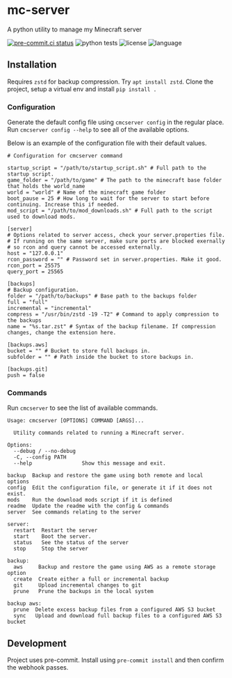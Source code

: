 # mc-server
A python utility to manage my Minecraft server

[![pre-commit.ci status](https://results.pre-commit.ci/badge/github/codyfinegan/mc-server/main.svg)](https://results.pre-commit.ci/latest/github/codyfinegan/mc-server/main) ![python tests](https://img.shields.io/github/actions/workflow/status/codyfinegan/mc-server/python-test.yml) ![license](https://img.shields.io/github/license/codyfinegan/mc-server) ![language](https://img.shields.io/github/languages/top/codyfinegan/mc-server)

## Installation
Requires `zstd` for backup compression. Try `apt install zstd`.
Clone the project, setup a virtual env and install `pip install .`

### Configuration
Generate the default config file using `cmcserver config` in the regular place. Run `cmcserver config --help` to see all of the available options.

Below is an example of the configuration file with their default values.

[//]: # (config-start)
```
# Configuration for cmcserver command

startup_script = "/path/to/startup_script.sh" # Full path to the startup script.
game_folder = "/path/to/game" # The path to the minecraft base folder that holds the world_name
world = "world" # Name of the minecraft game folder
boot_pause = 25 # How long to wait for the server to start before continuing. Increase this if needed.
mod_script = "/path/to/mod_downloads.sh" # Full path to the script used to download mods.

[server]
# Options related to server access, check your server.properties file.
# If running on the same server, make sure ports are blocked exernally
# so rcon and query cannot be accessed externally.
host = "127.0.0.1"
rcon_password = "" # Password set in server.properties. Make it good.
rcon_port = 25575
query_port = 25565

[backups]
# Backup configuration.
folder = "/path/to/backups" # Base path to the backups folder
full = "full"
incremental = "incremental"
compress = "/usr/bin/zstd -19 -T2" # Command to apply compression to the backups
name = "%s.tar.zst" # Syntax of the backup filename. If compression changes, change the extension here.

[backups.aws]
bucket = "" # Bucket to store full backups in.
subfolder = "" # Path inside the bucket to store backups in.

[backups.git]
push = false
```
[//]: # (config-end)

### Commands
Run `cmcserver` to see the list of available commands.

[//]: # (command-start)
```
Usage: cmcserver [OPTIONS] COMMAND [ARGS]...

  Utility commands related to running a Minecraft server.

Options:
  --debug / --no-debug
  -C, --config PATH
  --help                Show this message and exit.

backup  Backup and restore the game using both remote and local options
config  Edit the configuration file, or generate it if it does not exist.
mods    Run the download mods script if it is defined
readme  Update the readme with the config & commands
server  See commands relating to the server

server:
  restart  Restart the server
  start    Boot the server.
  status   See the status of the server
  stop     Stop the server

backup:
  aws     Backup and restore the game using AWS as a remote storage option
  create  Create either a full or incremental backup
  git     Upload incremental changes to git
  prune   Prune the backups in the local system

backup aws:
  prune  Delete excess backup files from a configured AWS S3 bucket
  sync   Upload and download full backup files to a configured AWS S3 bucket
```
[//]: # (command-end)

## Development
Project uses pre-commit. Install using `pre-commit install` and then confirm the webhook passes.
